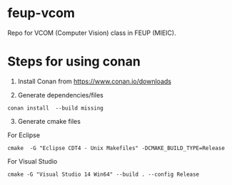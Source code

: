 # feup-vcom
Repo for VCOM (Computer Vision) class in FEUP (MIEIC).

# Steps for using conan

1. Install Conan from https://www.conan.io/downloads

2. Generate dependencies/files 

```
conan install  --build missing
```

3. Generate cmake files

For Eclipse
```
cmake  -G "Eclipse CDT4 - Unix Makefiles" -DCMAKE_BUILD_TYPE=Release
```

For Visual Studio
```
cmake -G "Visual Studio 14 Win64" --build . --config Release
```
